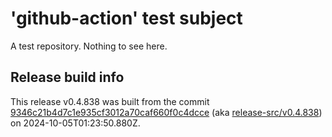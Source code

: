 # 'github-action' test subject

A test repository. Nothing to see here.


## Release build info

This release v0.4.838 was built from the commit [9346c21b4d7c1e935cf3012a70caf660f0c4dcce](https://github.com/kattecon/gh-release-test-ga/tree/9346c21b4d7c1e935cf3012a70caf660f0c4dcce) (aka [release-src/v0.4.838](https://github.com/kattecon/gh-release-test-ga/tree/release-src/v0.4.838)) on 2024-10-05T01:23:50.880Z.
        